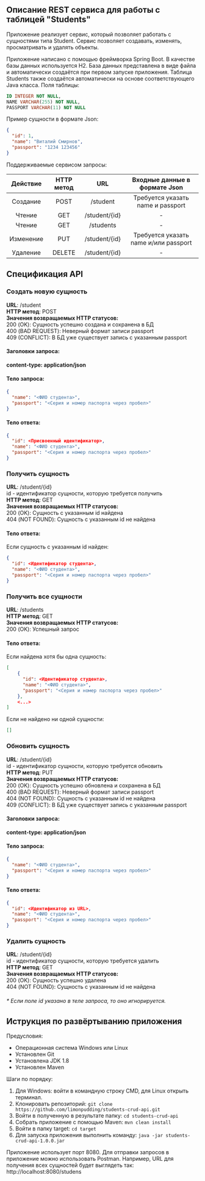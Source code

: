 ## Описание REST сервиса для работы с таблицей "Students"

Приложение реализует сервис, который позволяет работать с сущностями типа Student. Сервис позволяет создавать, изменять, просматривать и удалять объекты.

Приложение написано с помощью фреймворка Spring Boot. В качестве базы данных используется H2.
База данных представлена в виде файла и автоматически создаётся при первом запуске приложения.
Таблица Students также создаётся автоматически на основе соответствующего Java класса.
Поля таблицы:
```sql
ID INTEGER NOT NULL,
NAME VARCHAR(255) NOT NULL,
PASSPORT VARCHAR(11) NOT NULL
```



Пример сущности в формате Json:

```json
{
  "id": 1,
  "name": "Виталий Смирнов",
  "passport": "1234 123456"
}
```

Поддерживаемые сервисом запросы:

| Действие  | HTTP метод | URL           | Входные данные в формате Json         |
|:---------:|:----------:|:-------------:|:-------------------------------------:|
| Создание  | POST       | /student      | Требуется указать name и passport     |
| Чтение    | GET        | /student/{id} | -                                     |
| Чтение    | GET        | /students     | -                                     |
| Изменение | PUT        | /student/{id} | Требуется указать name и/или passport |
| Удаление  | DELETE     | /student/{id} | -                                     |


## Спецификация API
### Создать новую сущность
**URL**: /student  
**HTTP метод**: POST  
**Значения возвращаемых HTTP статусов:**  
200 (OK): Сущность успешно создана и сохранена в БД  
400 (BAD REQUEST): Неверный формат записи passport  
409 (CONFLICT): В БД уже существует запись с указанным passport

#### Заголовки запроса:
**content-type: application/json**
#### Тело запроса:
```json
{
  "name": "<ФИО студента>",
  "passport": "<Серия и номер паспорта через пробел>"
}
```
#### Тело ответа:
```json
{
  "id": <Присвоенный идентификатор>,
  "name": "<ФИО студента>",
  "passport": "<Серия и номер паспорта через пробел>"
}
```


### Получить сущность
**URL**: /student/{id}  
id - идентификатор сущности, которую требуется получить  
**HTTP метод**: GET  
**Значения возвращаемых HTTP статусов:**  
200 (OK): Сущность с указанным id найдена  
404 (NOT FOUND): Сущность с указанным id не найдена

#### Тело ответа:
Если сущность с указанным id найден:
```json
{
  "id": <Идентификатор студента>,
  "name": "<ФИО студента>",
  "passport": "<Серия и номер паспорта через пробел>"
}
```


### Получить все сущности
**URL**: /students  
**HTTP метод**: GET  
**Значения возвращаемых HTTP статусов:**  
200 (OK): Успешный запрос

#### Тело ответа:
Если найдена хотя бы одна сущность:
```json
[
    {
      "id": <Идентификатор студента>,
      "name": "<ФИО студента>",
      "passport": "<Серия и номер паспорта через пробел>"
    },
    <...>
]
```
Если не найдено ни одной сущности:
```json
[]
```


### Обновить сущность
**URL**: /student/{id}  
id - идентификатор сущности, которую требуется обновить  
**HTTP метод**: PUT  
**Значения возвращаемых HTTP статусов:**  
200 (OK): Сущность успешно обновлена и сохранена в БД  
400 (BAD REQUEST): Неверный формат записи passport  
404 (NOT FOUND): Сущность с указанным id не найдена  
409 (CONFLICT): В БД уже существует запись с указанным passport

#### Заголовки запроса:
**content-type: application/json**
#### Тело запроса:
```json
{
  "name": "<ФИО студента>",
  "passport": "<Серия и номер паспорта через пробел>"
}
```
#### Тело ответа:
```json
{
  "id": <Идентификатор из URL>,
  "name": "<ФИО студента>",
  "passport": "<Серия и номер паспорта через пробел>"
}
```


### Удалить сущность
**URL**: /student/{id}  
id - идентификатор сущности, которую требуется удалить  
**HTTP метод**: GET  
**Значения возвращаемых HTTP статусов:**  
200 (OK): Сущность успешно удалена  
404 (NOT FOUND): Сущность с указанным id не найдена

###### * Если поле id указано в _теле запроса_, то оно игнорируется.

## Иструкция по развёртыванию приложения
Предусловия:
* Операционная система Windows или Linux
* Установлен Git
* Установлена JDK 1.8
* Установлен Maven

Шаги по порядку:
1. Для Windows: войти в командную строку CMD, для Linux открыть терминал.
2. Клонировать репозиторий: ```git clone https://github.com/limonpudding/students-crud-api.git```
3. Войти в полученную в результате папку: ```cd students-crud-api```
4. Собрать приложение с помощью Maven: ```mvn clean install```
5. Войти в папку target: ```cd target```
6. Для запуска приложения выполнить команду: ```java -jar students-crud-api-1.0.0.jar```  

Приложение использует порт 8080. Для отправки запросов в приложение можно использовать Postman. Например, URL для получения всех сущностей будет выглядеть так: http://localhost:8080/studens
